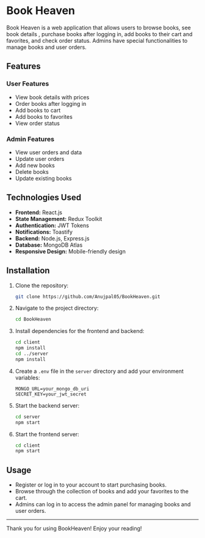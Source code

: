 # Book Heaven

Book Heaven is a web application that allows users to browse books, see book details , purchase books after logging in, add books to their cart and favorites, and check order status. Admins have special functionalities to manage books and user orders.

## Features

### User Features
- View book details with prices
- Order books after logging in
- Add books to cart
- Add books to favorites
- View order status

### Admin Features
- View user orders and data
- Update user orders
- Add new books
- Delete books
- Update existing books

## Technologies Used
- **Frontend:** React.js
- **State Management:** Redux Toolkit
- **Authentication:** JWT Tokens
- **Notifications:** Toastify
- **Backend:** Node.js, Express.js
- **Database:** MongoDB Atlas
- **Responsive Design:** Mobile-friendly design

## Installation

1. Clone the repository:
    ```bash
    git clone https://github.com/Anujpal05/BookHeaven.git
    ```
2. Navigate to the project directory:
    ```bash
    cd BookHeaven
    ```
3. Install dependencies for the frontend and backend:
    ```bash
    cd client
    npm install
    cd ../server
    npm install
    ```
4. Create a `.env` file in the `server` directory and add your environment variables:
    ```env
    MONGO_URL=your_mongo_db_uri
    SECRET_KEY=your_jwt_secret
    ```
5. Start the backend server:
    ```bash
    cd server
    npm start
    ```
6. Start the frontend server:
    ```bash
    cd client
    npm start
    ```

## Usage

- Register or log in to your account to start purchasing books.
- Browse through the collection of books and add your favorites to the cart.
- Admins can log in to access the admin panel for managing books and user orders.

---

Thank you for using BookHeaven! Enjoy your reading!
